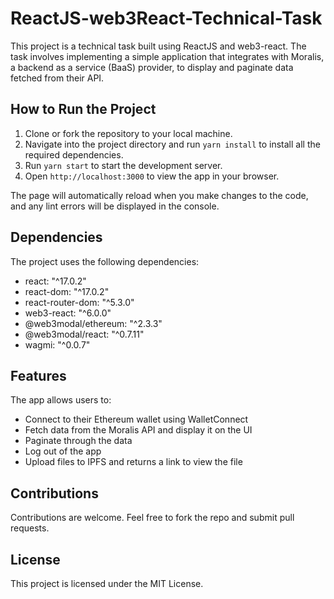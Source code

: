 # ReactJS-web3React-Technical-Task

This project is a technical task built using ReactJS and web3-react. The task involves implementing a simple application that integrates with Moralis, a backend as a service (BaaS) provider, to display and paginate data fetched from their API.

## How to Run the Project

1. Clone or fork the repository to your local machine.
2. Navigate into the project directory and run `yarn install` to install all the required dependencies.
3. Run `yarn start` to start the development server.
4. Open `http://localhost:3000` to view the app in your browser.

The page will automatically reload when you make changes to the code, and any lint errors will be displayed in the console.

## Dependencies

The project uses the following dependencies:

- react: "^17.0.2"
- react-dom: "^17.0.2"
- react-router-dom: "^5.3.0"
- web3-react: "^6.0.0"
- @web3modal/ethereum: "^2.3.3"
- @web3modal/react: "^0.7.11"
- wagmi: "^0.0.7"

## Features

The app allows users to:

- Connect to their Ethereum wallet using WalletConnect
- Fetch data from the Moralis API and display it on the UI
- Paginate through the data
- Log out of the app
- Upload files to IPFS and returns a link to view the file

## Contributions

Contributions are welcome. Feel free to fork the repo and submit pull requests.

## License

This project is licensed under the MIT License.
